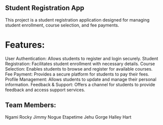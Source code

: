 ## Student Registration App

This project is a student registration application designed for managing student enrollment, course selection, and fee payments.

# Features:

User Authentication: Allows students to register and login securely.
Student Registration: Facilitates student enrollment with necessary details.
Course Selection: Enables students to browse and register for available courses.
Fee Payment: Provides a secure platform for students to pay their fees.
Profile Management: Allows students to update and manage their personal information.
Feedback & Support: Offers a channel for students to provide feedback and access support services.

## Team Members:

Ngami Rocky
Jimmy
Nogue
Etapetime
Jehu
Gorge
Halley Hart
